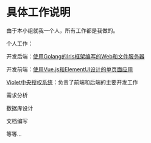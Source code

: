 # 具体工作说明

由于本小组就我一个人，所有工作都是我做的。

个人工作：

开发后端：[使用Golang的Iris框架编写的Web和文件服务器](https://github.com/XMatrixStudio/Coffee)

开发前端：[使用Vue.js和ElementUI设计的单页面应用](https://github.com/XMatrixStudio/Coffee.Web)

[Violet中央授权系统](https://github.com/XMatrixStudio/Violet)：负责了前端和后端的主要开发工作

需求分析

数据库设计

文档编写

等等...
